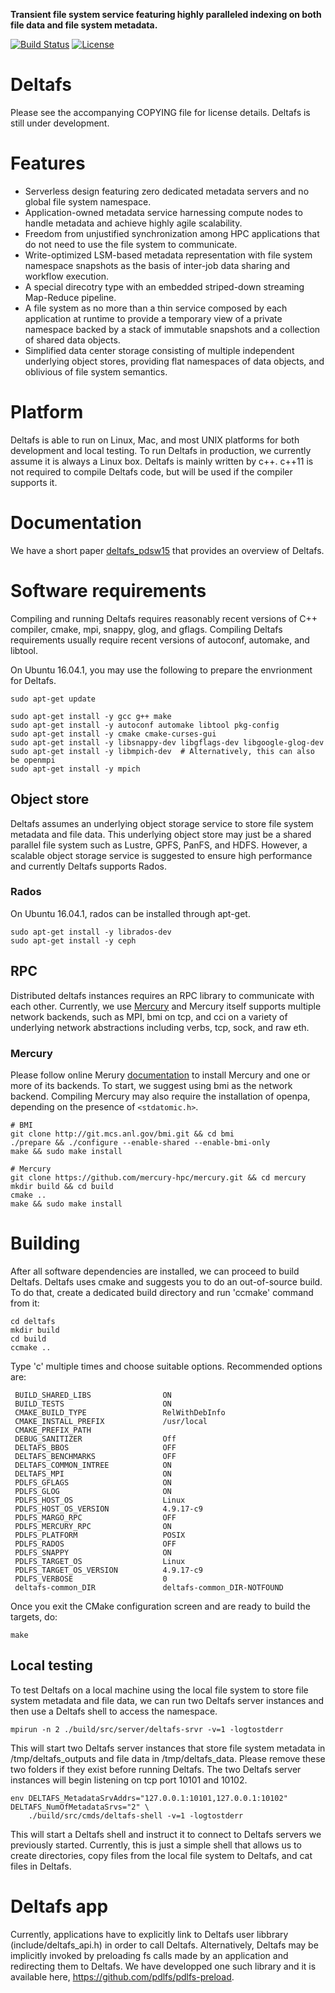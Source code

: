 **Transient file system service featuring highly paralleled indexing on both file data and file system metadata.**

[![Build Status](https://travis-ci.org/pdlfs/deltafs.svg?branch=master)](https://travis-ci.org/pdlfs/deltafs)
[![License](https://img.shields.io/badge/license-New%20BSD-blue.svg)](COPYING)

# Deltafs

Please see the accompanying COPYING file for license details. Deltafs is still under development.

# Features
  * Serverless design featuring zero dedicated metadata servers and no global file system namespace.
  * Application-owned metadata service harnessing compute nodes to handle metadata and achieve highly agile scalability.
  * Freedom from unjustified synchronization among HPC applications that do not need to use the file system to communicate.
  * Write-optimized LSM-based metadata representation with file system namespace snapshots as the basis of inter-job data sharing and workflow execution.
  * A special direcotry type with an embedded striped-down streaming Map-Reduce pipeline.
  * A file system as no more than a thin service composed by each application at runtime to provide a temporary view of a private namespace backed by a stack of immutable snapshots and a collection of shared data objects.
  * Simplified data center storage consisting of multiple independent underlying object stores, providing flat namespaces of data objects, and oblivious of file system semantics.

# Platform

Deltafs is able to run on Linux, Mac, and most UNIX platforms for both development and local testing. To run Deltafs in production, we currently assume it is always a Linux box. Deltafs is mainly written by c++. c++11 is not required to compile Deltafs code, but will be used if the compiler supports it.

# Documentation

We have a short paper [deltafs_pdsw15]( http://www.cs.cmu.edu/~qingzhen/files/deltafs_pdsw15.pdf) that provides an overview of Deltafs.

# Software requirements

Compiling and running Deltafs requires reasonably recent versions of C++ compiler, cmake, mpi, snappy, glog, and gflags. Compiling Deltafs requirements usually require recent versions of autoconf, automake, and libtool.

On Ubuntu 16.04.1, you may use the following to prepare the envrionment for Deltafs.

```
sudo apt-get update

sudo apt-get install -y gcc g++ make
sudo apt-get install -y autoconf automake libtool pkg-config
sudo apt-get install -y cmake cmake-curses-gui
sudo apt-get install -y libsnappy-dev libgflags-dev libgoogle-glog-dev
sudo apt-get install -y libmpich-dev  # Alternatively, this can also be openmpi
sudo apt-get install -y mpich
```

## Object store

Deltafs assumes an underlying object storage service to store file system metadata and file data. This underlying object store may just be a shared parallel file system such as Lustre, GPFS, PanFS, and HDFS. However, a scalable object storage service is suggested to ensure high performance and currently Deltafs supports Rados.

### Rados

On Ubuntu 16.04.1, rados can be installed through apt-get.

```
sudo apt-get install -y librados-dev
sudo apt-get install -y ceph
```

## RPC

Distributed deltafs instances requires an RPC library to communicate with each other. Currently, we use [Mercury](https://mercury-hpc.github.io/) and Mercury itself supports multiple network backends, such as MPI, bmi on tcp, and cci on a variety of underlying network abstractions including verbs, tcp, sock, and raw eth.

### Mercury

Please follow online Merury [documentation](https://github.com/mercury-hpc/mercury) to install Mercury and one or more of its backends. To start, we suggest using bmi as the network backend. Compiling Mercury may also require the installation of openpa, depending on the presence of `<stdatomic.h>`.

```
# BMI
git clone http://git.mcs.anl.gov/bmi.git && cd bmi
./prepare && ./configure --enable-shared --enable-bmi-only
make && sudo make install

# Mercury
git clone https://github.com/mercury-hpc/mercury.git && cd mercury
mkdir build && cd build
cmake ..
make && sudo make install
```

# Building

After all software dependencies are installed, we can proceed to build Deltafs.
Deltafs uses cmake and suggests you to do an out-of-source build. To do that, create a dedicated build directory and run 'ccmake' command from it:

```
cd deltafs
mkdir build
cd build
ccmake ..
```

Type 'c' multiple times and choose suitable options. Recommended options are:

```
 BUILD_SHARED_LIBS                ON
 BUILD_TESTS                      ON
 CMAKE_BUILD_TYPE                 RelWithDebInfo
 CMAKE_INSTALL_PREFIX             /usr/local
 CMAKE_PREFIX_PATH
 DEBUG_SANITIZER                  Off
 DELTAFS_BBOS                     OFF
 DELTAFS_BENCHMARKS               OFF
 DELTAFS_COMMON_INTREE            ON
 DELTAFS_MPI                      ON
 PDLFS_GFLAGS                     ON
 PDLFS_GLOG                       ON
 PDLFS_HOST_OS                    Linux
 PDLFS_HOST_OS_VERSION            4.9.17-c9
 PDLFS_MARGO_RPC                  OFF
 PDLFS_MERCURY_RPC                ON
 PDLFS_PLATFORM                   POSIX
 PDLFS_RADOS                      OFF
 PDLFS_SNAPPY                     ON
 PDLFS_TARGET_OS                  Linux
 PDLFS_TARGET_OS_VERSION          4.9.17-c9
 PDLFS_VERBOSE                    0
 deltafs-common_DIR               deltafs-common_DIR-NOTFOUND
```

Once you exit the CMake configuration screen and are ready to build the targets, do:

```
make
```

## Local testing

To test Deltafs on a local machine using the local file system to store file system metadata and file data, we can run two Deltafs server instances and then use a Deltafs shell to access the namespace.

```
mpirun -n 2 ./build/src/server/deltafs-srvr -v=1 -logtostderr
```

This will start two Deltafs server instances that store file system metadata in /tmp/deltafs_outputs and file data in /tmp/deltafs_data. Please remove these two folders if they exist before running Deltafs. The two Deltafs server instances will begin listening on tcp port 10101 and 10102.

```
env DELTAFS_MetadataSrvAddrs="127.0.0.1:10101,127.0.0.1:10102" DELTAFS_NumOfMetadataSrvs="2" \
    ./build/src/cmds/deltafs-shell -v=1 -logtostderr
```

This will start a Deltafs shell and instruct it to connect to Deltafs servers we previously started. Currently, this is just a simple shell that allows us to create directories, copy files from the local file system to Deltafs, and cat files in Deltafs.

# Deltafs app

Currently, applications have to explicitly link to Deltafs user libbrary (include/deltafs_api.h) in order to call Deltafs. Alternatively, Deltafs may be implicitly invoked by preloading fs calls made by an application and redirecting them to Deltafs. We have developped one such library and it is available here, https://github.com/pdlfs/pdlfs-preload.

